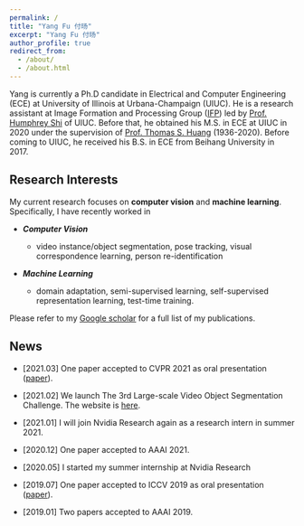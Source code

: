 ```yaml
---
permalink: /
title: "Yang Fu 付旸"
excerpt: "Yang Fu 付旸"
author_profile: true
redirect_from: 
  - /about/
  - /about.html
---
```

Yang is currently a Ph.D candidate in Electrical and Computer Engineering (ECE) at University of Illinois at Urbana-Champaign (UIUC). He is a research assistant at Image Formation and Processing Group ([IFP](http://ifp-uiuc.github.io/)) led by [Prof. Humphrey Shi](https://www.humphreyshi.com/) of UIUC. Before that, he obtained his M.S. in ECE at UIUC in 2020 under the supervision of [Prof. Thomas S. Huang](https://scholar.google.com/citations?user=rGF6-WkAAAAJ&hl=en&oi=ao) (1936-2020). Before coming to UIUC, he received his B.S. in ECE from Beihang University in 2017.

## Research Interests

My current research focuses on **computer vision** and **machine learning**. Specifically, I have recently worked in 
* _**Computer Vision**_
  * video instance/object segmentation, pose tracking, visual correspondence learning, person re-identification

* _**Machine Learning**_
  * domain adaptation, semi-supervised learning, self-supervised representation learning, test-time training.

Please refer to my [Google scholar](https://scholar.google.com/citations?user=bioUtz4AAAAJ&hl=en) for a full list of my publications.
## News
* \[2021.03\] One paper accepted to CVPR 2021 as oral presentation ([paper]()).

* \[2021.02\] We launch The 3rd Large-scale Video Object Segmentation Challenge. The website is [here](https://youtube-vos.org/challenge/2021/).
  
* \[2021.01\] I will join Nvidia Research again as a research intern in summer 2021.
  
* \[2020.12\] One paper accepted to AAAI 2021.
  
*  \[2020.05\] I started my summer internship at Nvidia Research

*  \[2019.07\] One paper accepted to ICCV 2019 as oral presentation ([paper](https://openaccess.thecvf.com/content_ICCV_2019/papers/Fu_Self-Similarity_Grouping_A_Simple_Unsupervised_Cross_Domain_Adaptation_Approach_for_ICCV_2019_paper.pdf)).
  
*  \[2019.01\] Two papers accepted to AAAI 2019.

